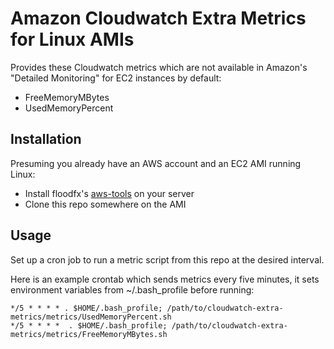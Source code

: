 Amazon Cloudwatch Extra Metrics for Linux AMIs
==============================================

Provides these Cloudwatch metrics which are not available in Amazon's "Detailed Monitoring" for EC2 instances by default:

* FreeMemoryMBytes
* UsedMemoryPercent

Installation
------------
Presuming you already have an AWS account and an EC2 AMI running Linux:
* Install floodfx's [aws-tools](https://github.com/floodfx/aws-tools) on your server
* Clone this repo somewhere on the AMI

Usage
-----
Set up a cron job to run a metric script from this repo at the desired interval. 

Here is an example crontab which sends metrics every five minutes, it sets environment variables from ~/.bash_profile before running:


	*/5 * * * * . $HOME/.bash_profile; /path/to/cloudwatch-extra-metrics/metrics/UsedMemoryPercent.sh
	*/5 * * * *  . $HOME/.bash_profile; /path/to/cloudwatch-extra-metrics/metrics/FreeMemoryMBytes.sh
